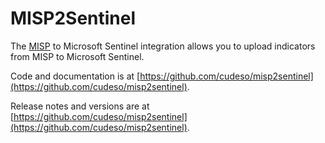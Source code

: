 # MISP2Sentinel

The [MISP](https://www.misp-project.org/) to Microsoft Sentinel integration allows you to upload indicators from MISP to Microsoft Sentinel.

Code and documentation is at [https://github.com/cudeso/misp2sentinel](https://github.com/cudeso/misp2sentinel).

Release notes and versions are at [https://github.com/cudeso/misp2sentinel](https://github.com/cudeso/misp2sentinel).